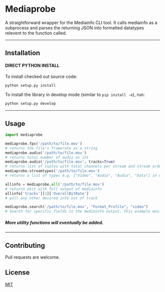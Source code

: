 # Mediaprobe

A straightforward wrapper for the Mediainfo CLI tool. It calls mediainfo as a subprocess and parses the returning JSON into formatted datatypes relevent to the function called.

---
##
## Installation

#### DIRECT PYTHON INSTALL

To install checked out source code:

```bash
python setup.py install
```

To install the library in develop mode (similar to `pip install -e`), run:

```bash
python setup.py develop
```

---

##
## Usage

```python
import mediaprobe

mediaprobe.fps('/path/to/file.mov')
# returns the file's framerate as a string
mediaprobe.audio('/path/to/file.mov')
# returns total number of audio as int
mediaprobe.audio('/path/to/file.mov', tracks=True) 
# returns list of tuples with total channels per stream and stream order
mediaprobe.streamtypes('/path/to/file.mov')
# returns a list of types e.g. ["Video", "Audio", "Audio", "Data"] in order

allinfo = mediaprobe.all('/path/to/file.mov')
# returns dict with full output of mediainfo
allinfo['tracks'][1]['OverallBitRate']
# pull any other desired info out of track

mediaprobe.search('/path/to/file.mov', "Format_Profile", "video")
# Search for specific fields in the mediainfo output. This example would return '422 HQ' from a ProRes422HQ
```
##### More utility functions will eventually be added.

---
##
## Contributing
Pull requests are welcome. 

## License
[MIT](https://choosealicense.com/licenses/mit/)